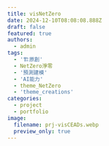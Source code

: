 ```yaml
---
title: visNetZero
date: 2024-12-10T08:08:08.888Z
draft: false
featured: true
authors:
  - admin
tags:
  - '🏗原創'
  - NetZero淨零
  - '預測建模'
  - 'AI能力'
  - theme_NetZero
  - 'theme_creations'
categories:
  - project
  - portfolio
image:
  filename: prj-visCEADs.webp
  preview_only: true
---
```

